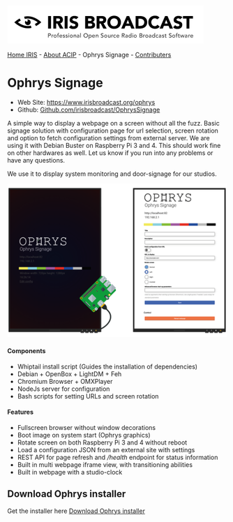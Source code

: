 ![IRIS Broadcast](../logo-iris.png)

[Home IRIS](../README.md) - [About ACIP](../README_ABOUT.md) - Ophrys Signage - [Contributers](../README_CONTRIBUTERS.md)

# Ophrys Signage

* Web Site: https://www.irisbroadcast.org/ophrys
* Github: [Github.com/irisbroadcast/OphrysSignage](https://github.com/IrisBroadcast/OphrysSignage)

A simple way to display a webpage on a screen without all the fuzz.
Basic signage solution with configuration page for url selection,
screen rotation and option to fetch configuration settings from
external server. We are using it with Debian Buster on
Raspberry Pi 3 and 4. This should work fine on other hardwares
as well. Let us know if you run into any problems or have any questions.

We use it to display system monitoring and door-signage for our studios.

![Ophrys Signage Screenshot](signage-screenshot.png)

#### Components
- Whiptail install script (Guides the installation of dependencies)
- Debian + OpenBox + LightDM + Feh
- Chromium Browser + OMXPlayer
- NodeJs server for configuration
- Bash scripts for setting URLs and screen rotation

#### Features
- Fullscreen browser without window decorations
- Boot image on system start (Ophrys graphics)
- Rotate screen on both Raspberry Pi 3 and 4 without reboot
- Load a configuration JSON from an external site with settings
- REST API for page refresh and */health* endpoint for status information
- Built in multi webpage iframe view, with transitioning abilities
- Built in webpage with a studio-clock

## Download Ophrys installer
Get the installer here [Download Ophrys installer ](http://irisbroadcast.com/ophrys/install.tar.gz)